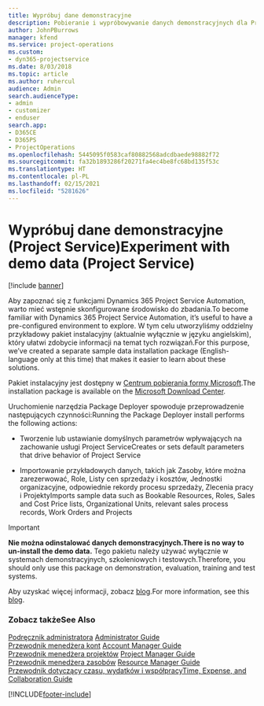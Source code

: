 ```yaml
---
title: Wypróbuj dane demonstracyjne
description: Pobieranie i wypróbowywanie danych demonstracyjnych dla Project Service Automation.
author: JohnPBurrows
manager: kfend
ms.service: project-operations
ms.custom:
- dyn365-projectservice
ms.date: 8/03/2018
ms.topic: article
ms.author: ruhercul
audience: Admin
search.audienceType:
- admin
- customizer
- enduser
search.app:
- D365CE
- D365PS
- ProjectOperations
ms.openlocfilehash: 5445095f0583caf80882568adcdbaede98882f72
ms.sourcegitcommit: fa32b1893286f20271fa4ec4be8fc68bd135f53c
ms.translationtype: HT
ms.contentlocale: pl-PL
ms.lasthandoff: 02/15/2021
ms.locfileid: "5281626"
---
```

# <a name="experiment-with-demo-data-project-service"></a><span data-ttu-id="c1adc-103">Wypróbuj dane demonstracyjne (Project Service)</span><span class="sxs-lookup"><span data-stu-id="c1adc-103">Experiment with demo data (Project Service)</span></span>

[!include [banner](../includes/psa-now-project-operations.md)]

<span data-ttu-id="c1adc-104">Aby zapoznać się z funkcjami Dynamics 365 Project Service Automation, warto mieć wstępnie skonfigurowane środowisko do zbadania.</span><span class="sxs-lookup"><span data-stu-id="c1adc-104">To become familiar with Dynamics 365 Project Service Automation, it’s useful to have a pre-configured environment to explore.</span></span> <span data-ttu-id="c1adc-105">W tym celu utworzyliśmy oddzielny przykładowy pakiet instalacyjny (aktualnie wyłącznie w języku angielskim), który ułatwi zdobycie informacji na temat tych rozwiązań.</span><span class="sxs-lookup"><span data-stu-id="c1adc-105">For this purpose, we’ve created a separate sample data installation package (English-language only at this time) that makes it easier to learn about these solutions.</span></span> 

<span data-ttu-id="c1adc-106">Pakiet instalacyjny jest dostępny w [Centrum pobierania formy Microsoft](https://go.microsoft.com/fwlink/?linkid=859966).</span><span class="sxs-lookup"><span data-stu-id="c1adc-106">The installation package is available on the [Microsoft Download Center](https://go.microsoft.com/fwlink/?linkid=859966).</span></span>  

<span data-ttu-id="c1adc-107">Uruchomienie narzędzia Package Deployer spowoduje przeprowadzenie następujących czynności:</span><span class="sxs-lookup"><span data-stu-id="c1adc-107">Running the Package Deployer install performs the following actions:</span></span> 
  
-   <span data-ttu-id="c1adc-108">Tworzenie lub ustawianie domyślnych parametrów wpływających na zachowanie usługi Project Service</span><span class="sxs-lookup"><span data-stu-id="c1adc-108">Creates or sets default parameters that drive behavior of Project Service</span></span>  
  
-   <span data-ttu-id="c1adc-109">Importowanie przykładowych danych, takich jak Zasoby, które można zarezerwować, Role, Listy cen sprzedaży i kosztów, Jednostki organizacyjne, odpowiednie rekordy procesu sprzedaży, Zlecenia pracy i Projekty</span><span class="sxs-lookup"><span data-stu-id="c1adc-109">Imports sample data such as Bookable Resources, Roles, Sales and Cost Price lists, Organizational Units, relevant sales process records, Work Orders and Projects</span></span>    
  
> [!IMPORTANT]
> <span data-ttu-id="c1adc-110">**Nie można odinstalować danych demonstracyjnych.**</span><span class="sxs-lookup"><span data-stu-id="c1adc-110">**There is no way to un-install the demo data.**</span></span> <span data-ttu-id="c1adc-111">Tego pakietu należy używać wyłącznie w systemach demonstracyjnych, szkoleniowych i testowych.</span><span class="sxs-lookup"><span data-stu-id="c1adc-111">Therefore, you should only use this package on demonstration, evaluation, training and test systems.</span></span>

<span data-ttu-id="c1adc-112">Aby uzyskać więcej informacji, zobacz [blog](https://blogs.msdn.microsoft.com/crm/2017/10/24/microsoft-dynamics-365-for-field-service-and-project-service-automation-sample-data).</span><span class="sxs-lookup"><span data-stu-id="c1adc-112">For more information, see this [blog](https://blogs.msdn.microsoft.com/crm/2017/10/24/microsoft-dynamics-365-for-field-service-and-project-service-automation-sample-data).</span></span>





  
### <a name="see-also"></a><span data-ttu-id="c1adc-113">Zobacz także</span><span class="sxs-lookup"><span data-stu-id="c1adc-113">See Also</span></span>  
 <span data-ttu-id="c1adc-114">[Podręcznik administratora](../psa/admin-guide.md) </span><span class="sxs-lookup"><span data-stu-id="c1adc-114">[Administrator Guide](../psa/admin-guide.md) </span></span>  
 <span data-ttu-id="c1adc-115">[Przewodnik menedżera kont](../psa/account-manager-guide.md) </span><span class="sxs-lookup"><span data-stu-id="c1adc-115">[Account Manager Guide](../psa/account-manager-guide.md) </span></span>  
 <span data-ttu-id="c1adc-116">[Przewodnik menedżera projektów](../psa/project-manager-guide.md) </span><span class="sxs-lookup"><span data-stu-id="c1adc-116">[Project Manager Guide](../psa/project-manager-guide.md) </span></span>  
 <span data-ttu-id="c1adc-117">[Przewodnik menedżera zasobów](../psa/resource-manager-guide.md) </span><span class="sxs-lookup"><span data-stu-id="c1adc-117">[Resource Manager Guide](../psa/resource-manager-guide.md) </span></span>  
 [<span data-ttu-id="c1adc-118">Przewodnik dotyczący czasu, wydatków i współpracy</span><span class="sxs-lookup"><span data-stu-id="c1adc-118">Time, Expense, and Collaboration Guide</span></span>](../psa/time-expense-collaboration-guide.md)


[!INCLUDE[footer-include](../includes/footer-banner.md)]